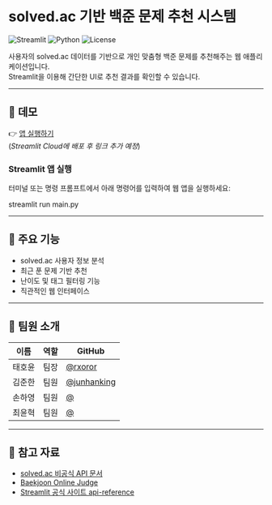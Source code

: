 # solved.ac 기반 백준 문제 추천 시스템

![Streamlit](https://img.shields.io/badge/streamlit-%23FF4B4B.svg?style=flat&logo=streamlit&logoColor=white)
![Python](https://img.shields.io/badge/python-3.9%2B-blue.svg)
![License](https://img.shields.io/github/license/rxoror/solvedac_based_recommender)

사용자의 solved.ac 데이터를 기반으로 개인 맞춤형 백준 문제를 추천해주는 웹 애플리케이션입니다.  
Streamlit을 이용해 간단한 UI로 추천 결과를 확인할 수 있습니다.

---

## 🔗 데모

👉 [앱 실행하기]()  
(*Streamlit Cloud에 배포 후 링크 추가 예정*)

### Streamlit 앱 실행

터미널 또는 명령 프롬프트에서 아래 명령어를 입력하여 웹 앱을 실행하세요:

streamlit run main.py

---

## 🚀 주요 기능

- solved.ac 사용자 정보 분석
- 최근 푼 문제 기반 추천
- 난이도 및 태그 필터링 기능
- 직관적인 웹 인터페이스

---

## 👥 팀원 소개

| 이름 | 역할 | GitHub |
|------|------|--------|
| 태호윤 | 팀장 | [@rxoror](https://github.com/rxoror) |
| 김준한 | 팀원 | [@junhanking](https://github.com/junhanking) |
| 손하영 | 팀원 | [@](https://github.com/) |
| 최윤혁 | 팀원 | [@](https://github.com/) |


---

## 📌 참고 자료

- [solved.ac 비공식 API 문서](https://solvedac.github.io/unofficial-documentation/)
- [Baekjoon Online Judge](https://www.acmicpc.net/)
- [Streamlit 공식 사이트 api-reference](https://docs.streamlit.io/develop/api-reference#layouts-and-containers)
